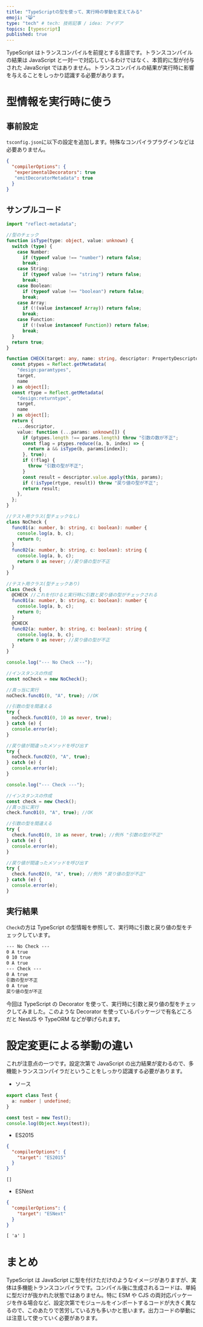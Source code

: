 ```yaml
---
title: "TypeScriptの型を使って、実行時の挙動を変えてみる"
emoji: "😸"
type: "tech" # tech: 技術記事 / idea: アイデア
topics: [typescript]
published: true
---
```


TypeScript はトランスコンパイルを前提とする言語です。トランスコンパイルの結果は JavaScript と一対一で対応しているわけではなく、本質的に型が付与された JavaScript ではありません。トランスコンパイルの結果が実行時に影響を与えることをしっかり認識する必要があります。

# 型情報を実行時に使う

## 事前設定

`tsconfig.json`に以下の設定を追加します。特殊なコンパイラプラグインなどは必要ありません。

```json
{
  "compilerOptions": {
   "experimentalDecorators": true
   "emitDecoratorMetadata": true
  }
}
```

## サンプルコード

```ts
import "reflect-metadata";

//型のチェック
function isType(type: object, value: unknown) {
  switch (type) {
    case Number:
      if (typeof value !== "number") return false;
      break;
    case String:
      if (typeof value !== "string") return false;
      break;
    case Boolean:
      if (typeof value !== "boolean") return false;
      break;
    case Array:
      if (!(value instanceof Array)) return false;
      break;
    case Function:
      if (!(value instanceof Function)) return false;
      break;
  }
  return true;
}

function CHECK(target: any, name: string, descriptor: PropertyDescriptor) {
  const ptypes = Reflect.getMetadata(
    "design:paramtypes",
    target,
    name
  ) as object[];
  const rtype = Reflect.getMetadata(
    "design:returntype",
    target,
    name
  ) as object[];
  return {
    ...descriptor,
    value: function (...params: unknown[]) {
      if (ptypes.length !== params.length) throw "引数の数が不正";
      const flag = ptypes.reduce((a, b, index) => {
        return a && isType(b, params[index]);
      }, true);
      if (!flag) {
        throw "引数の型が不正";
      }
      const result = descriptor.value.apply(this, params);
      if (!isType(rtype, result)) throw "戻り値の型が不正";
      return result;
    },
  };
}

//テスト用クラス(型チェックなし)
class NoCheck {
  func01(a: number, b: string, c: boolean): number {
    console.log(a, b, c);
    return 0;
  }
  func02(a: number, b: string, c: boolean): string {
    console.log(a, b, c);
    return 0 as never; //戻り値の型が不正
  }
}

//テスト用クラス(型チェックあり)
class Check {
  @CHECK //これを付けると実行時に引数と戻り値の型がチェックされる
  func01(a: number, b: string, c: boolean): number {
    console.log(a, b, c);
    return 0;
  }
  @CHECK
  func02(a: number, b: string, c: boolean): string {
    console.log(a, b, c);
    return 0 as never; //戻り値の型が不正
  }
}

console.log("--- No Check ---");

//インスタンスの作成
const noCheck = new NoCheck();

//真っ当に実行
noCheck.func01(0, "A", true); //OK

//引数の型を間違える
try {
  noCheck.func01(0, 10 as never, true);
} catch (e) {
  console.error(e);
}

//戻り値が間違ったメソッドを呼び出す
try {
  noCheck.func02(0, "A", true);
} catch (e) {
  console.error(e);
}

console.log("--- Check ---");

//インスタンスの作成
const check = new Check();
//真っ当に実行
check.func01(0, "A", true); //OK

//引数の型を間違える
try {
  check.func01(0, 10 as never, true); //例外 "引数の型が不正"
} catch (e) {
  console.error(e);
}

//戻り値が間違ったメソッドを呼び出す
try {
  check.func02(0, "A", true); //例外 "戻り値の型が不正"
} catch (e) {
  console.error(e);
}
```

## 実行結果

`Check`の方は TypeScript の型情報を参照して、実行時に引数と戻り値の型をチェックしています。

```txt
--- No Check ---
0 A true
0 10 true
0 A true
--- Check ---
0 A true
引数の型が不正
0 A true
戻り値の型が不正
```

今回は TypeScript の Decorator を使って、実行時に引数と戻り値の型をチェックしてみました。このような Decorator を使っているパッケージで有名どころだと NestJS や TypeORM などが挙げられます。

# 設定変更による挙動の違い

これが注意点の一つです。設定次第で JavaScript の出力結果が変わるので、多機能トランスコンパイラだということをしっかり認識する必要があります。

- ソース

```ts
export class Test {
  a: number | undefined;
}

const test = new Test();
console.log(Object.keys(test));
```

- ES2015

```json
{
  "compilerOptions": {
    "target": "ES2015"
  }
}
```

```txt
[]
```

- ESNext

```json
{
  "compilerOptions": {
    "target": "ESNext"
  }
}
```

```txt
[ 'a' ]
```

# まとめ

TypeScript は JavaScript に型を付けただけのようなイメージがありますが、実体は多機能トランスコンパイラです。コンパイル後に生成されるコードは、単純に型だけが抜かれた状態ではありません。特に ESM や CJS の両対応パッケージを作る場合など、設定次第でモジュールをインポートするコードが大きく異なるので、このあたりで苦労している方も多いかと思います。出力コードの挙動には注意して使っていく必要があります。
